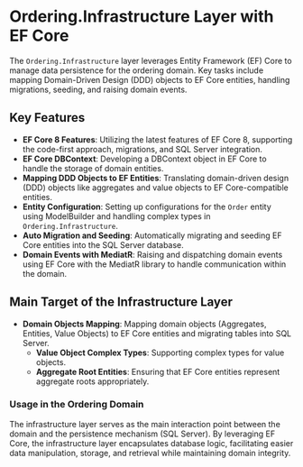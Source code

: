 # Ordering.Infrastructure Layer with EF Core

The `Ordering.Infrastructure` layer leverages Entity Framework (EF) Core to manage data persistence for the ordering domain. Key tasks include mapping Domain-Driven Design (DDD) objects to EF Core entities, handling migrations, seeding, and raising domain events.

## Key Features

- **EF Core 8 Features**: Utilizing the latest features of EF Core 8, supporting the code-first approach, migrations, and SQL Server integration.
- **EF Core DBContext**: Developing a DBContext object in EF Core to handle the storage of domain entities.
- **Mapping DDD Objects to EF Entities**: Translating domain-driven design (DDD) objects like aggregates and value objects to EF Core-compatible entities.
- **Entity Configuration**: Setting up configurations for the `Order` entity using ModelBuilder and handling complex types in `Ordering.Infrastructure`.
- **Auto Migration and Seeding**: Automatically migrating and seeding EF Core entities into the SQL Server database.
- **Domain Events with MediatR**: Raising and dispatching domain events using EF Core with the MediatR library to handle communication within the domain.

## Main Target of the Infrastructure Layer

- **Domain Objects Mapping**: Mapping domain objects (Aggregates, Entities, Value Objects) to EF Core entities and migrating tables into SQL Server.
  - **Value Object Complex Types**: Supporting complex types for value objects.
  - **Aggregate Root Entities**: Ensuring that EF Core entities represent aggregate roots appropriately.

### Usage in the Ordering Domain

The infrastructure layer serves as the main interaction point between the domain and the persistence mechanism (SQL Server). By leveraging EF Core, the infrastructure layer encapsulates database logic, facilitating easier data manipulation, storage, and retrieval while maintaining domain integrity.
